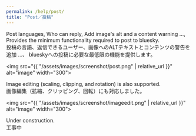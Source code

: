 ```yaml
---
permalink: /help/post/
title: "Post／投稿"
---
```


Post languages, Who can reply, Add image's alt and a content warning ..., 
Provides the minimum functionality required to post to bluesky.  
投稿の言語、返信できるユーザー、画像へのALTテキストとコンテンツの警告を追加 …、
blueskyへの投稿に必要な最低限の機能を提供します。

<img src="{{ "/assets/images/screenshot/post.png" | relative_url }}" alt="image" width="300">

Image editing (scaling, clipping, and rotation) is also supported.  
画像編集（拡縮、クリッピング、回転）にも対応しました。

<img src="{{ "/assets/images/screenshot/imageedit.png" | relative_url }}" alt="image" width="300">


Under construction.  
工事中